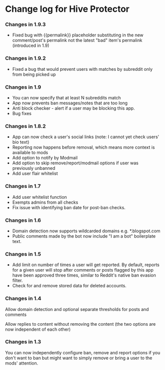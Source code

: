 # Change log for Hive Protector

### Changes in 1.9.3

- Fixed bug with {{permalink}} placeholder substituting in the new comment/post's permalink not the latest "bad" item's permalink (introduced in 1.9)

### Changes in 1.9.2

- Fixed a bug that would prevent users with matches by subreddit only from being picked up

### Changes in 1.9

- You can now specify that at least N subreddits match
- App now prevents ban messages/notes that are too long
- Anti block checker - alert if a user may be blocking this app.
- Bug fixes

### Changes in 1.8.2

- App can now check a user's social links (note: I cannot yet check users' bio text)
- Reporting now happens before removal, which means more context is available to mods
- Add option to notify by Modmail
- Add option to skip remove/report/modmail options if user was previously unbanned
- Add user flair whitelist

### Changes in 1.7

- Add user whitelist function
- Exempts admins from all checks
- Fix issue with identifying ban date for post-ban checks.

### Changes in 1.6

- Domain detection now supports wildcarded domains e.g. *.blogspot.com
- Public comments made by the bot now include "I am a bot" boilerplate text.

### Changes in 1.5

- Add limit on number of times a user will get reported. By default, reports for a given user will stop after comments or posts flagged by this app have been approved three times, similar to Reddit's native ban evasion filter.
- Check for and remove stored data for deleted accounts.

### Changes in 1.4

Allow domain detection and optional separate thresholds for posts and comments

Allow replies to content without removing the content (the two options are now independent of each other)

### Changes in 1.3

You can now independently configure ban, remove and report options if you don't want to ban but might want to simply remove or bring a user to the mods' attention.
